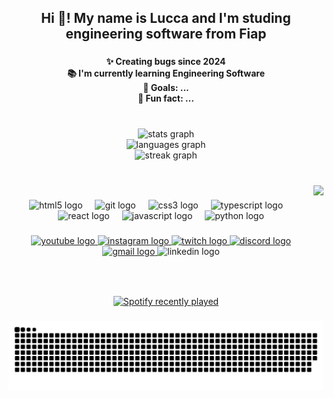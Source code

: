 <h2 align="center">Hi 👋! My name is Lucca and I'm studing engineering software from Fiap</h2>

###

<h4 align="center">✨ Creating bugs since 2024<br>📚 I'm currently learning Engineering Software<br>🎯 Goals: ...<br>🎲 Fun fact: ...</h4>

###

<br clear="both">

<div align="center">
  <img src="https://github-readme-stats.vercel.app/api?username=luccaPRL&hide_title=false&hide_rank=false&show_icons=true&include_all_commits=true&count_private=true&disable_animations=false&theme=aura&locale=en&hide_border=true" height="162" alt="stats graph" /> <br>
  <img src="https://github-readme-stats.vercel.app/api/top-langs?username=luccaPRL&locale=en&hide_title=false&layout=compact&card_width=320&langs_count=5&theme=aura&hide_border=true" height="170" alt="languages graph" /> <br>
  <img src="https://streak-stats.demolab.com?user=luccaPRL&locale=en&mode=weekly&theme=aura&hide_border=true&border_radius=5" height="153" alt="streak graph"  />
</div>

###

<br clear="both">

<img align="right" height="150" src="https://i.pinimg.com/originals/fe/a5/33/fea5336ece9573d235870d51b8d28e7a.gif"  />

###

<div align="center">
  <img src="https://cdn.jsdelivr.net/gh/devicons/devicon/icons/html5/html5-original.svg" height="34" alt="html5 logo"  />
  <img width="12" />
  <img src="https://cdn.jsdelivr.net/gh/devicons/devicon/icons/git/git-original.svg" height="34" alt="git logo"  />
  <img width="12" />
  <img src="https://cdn.jsdelivr.net/gh/devicons/devicon/icons/css3/css3-original.svg" height="34" alt="css3 logo"  />
  <img width="12" />
  <img src="https://cdn.jsdelivr.net/gh/devicons/devicon/icons/typescript/typescript-original.svg" height="34" alt="typescript logo"  />
  <img width="12" />
  <img src="https://cdn.jsdelivr.net/gh/devicons/devicon/icons/react/react-original.svg" height="34" alt="react logo"  />
  <img width="12" />
  <img src="https://cdn.jsdelivr.net/gh/devicons/devicon/icons/javascript/javascript-original.svg" height="34" alt="javascript logo"  />
  <img width="12" />
  <img src="https://cdn.jsdelivr.net/gh/devicons/devicon/icons/python/python-original.svg" height="34" alt="python logo"  />
</div>

###

<div align="center">
  <a href="https://www.youtube.com/@luccapereira1716" target="_blank">
    <img src="https://raw.githubusercontent.com/maurodesouza/profile-readme-generator/master/src/assets/icons/social/youtube/default.svg" width="51" height="35" alt="youtube logo"  />
  </a>
  <a href="https://www.instagram.com/lugatriluga/" target="_blank">
    <img src="https://raw.githubusercontent.com/maurodesouza/profile-readme-generator/master/src/assets/icons/social/instagram/default.svg" width="51" height="35" alt="instagram logo"  />
  </a>
  <a href="https://www.twitch.tv/lugatriluga" target="_blank">
    <img src="https://raw.githubusercontent.com/maurodesouza/profile-readme-generator/master/src/assets/icons/social/twitch/default.svg" width="51" height="35" alt="twitch logo"  />
  </a>
  <a href="https://discord.gg/guvDVhm4" target="_blank">
    <img src="https://raw.githubusercontent.com/maurodesouza/profile-readme-generator/master/src/assets/icons/social/discord/default.svg" width="51" height="35" alt="discord logo"  />
  </a>
  <a href="luccalocambopereira@gmail.com" target="_blank">
    <img src="https://raw.githubusercontent.com/maurodesouza/profile-readme-generator/master/src/assets/icons/social/gmail/default.svg" width="51" height="35" alt="gmail logo"  />
  </a>
  <img src="https://raw.githubusercontent.com/maurodesouza/profile-readme-generator/master/src/assets/icons/social/linkedin/default.svg" width="51" height="35" alt="linkedin logo"  />
</div>

###

<br clear="both">

###

<div align="center">
  <a href="https://open.spotify.com/user/i1vhd7hmykxthbjxya2wwlmj9">
    <img src="https://spotify-recently-played-readme.vercel.app/api?user=i1vhd7hmykxthbjxya2wwlmj9&count=5&unique=true" alt="Spotify recently played"  />
  </a>
</div>

###

<picture align="center">
  <source media="(prefers-color-scheme: dark)" srcset="https://raw.githubusercontent.com/luccaPRL/luccaPRL/output/github-contribution-grid-snake-dark.svg">
  <source media="(prefers-color-scheme: light)" srcset="https://raw.githubusercontent.com/luccaPRL/luccaPRL/output/github-contribution-grid-snake-dark.svg">
  <img align="center" alt="github contribution grid snake animation" src="https://raw.githubusercontent.com/luccaPRL/luccaPRL/output/github-contribution-grid-snake.svg">
</picture>

###
